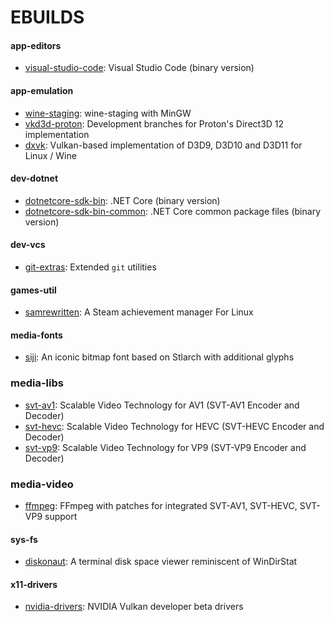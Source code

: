# EBUILDS

#### app-editors

- [visual-studio-code](https://github.com/Microsoft/vscode): Visual Studio Code (binary version)

#### app-emulation

- [wine-staging](https://github.com/wine-staging/wine-staging): wine-staging with MinGW
- [vkd3d-proton](https://github.com/HansKristian-Work/vkd3d): Development branches for Proton's Direct3D 12 implementation
- [dxvk](https://github.com/doitsujin/dxvk): Vulkan-based implementation of D3D9, D3D10 and D3D11 for Linux / Wine

#### dev-dotnet

- [dotnetcore-sdk-bin](https://dotnet.microsoft.com/download/dotnet-core/3.1): .NET Core (binary version)
- [dotnetcore-sdk-bin-common](https://dotnet.microsoft.com/download/dotnet-core/3.1): .NET Core common package files (binary version)

#### dev-vcs

- [git-extras](https://github.com/tj/git-extras): Extended `git` utilities

#### games-util

- [samrewritten](https://github.com/PaulCombal/SamRewritten): A Steam achievement manager For Linux

#### media-fonts

- [siji](https://github.com/stark/siji): An iconic bitmap font based on Stlarch with additional glyphs

### media-libs

- [svt-av1](https://github.com/OpenVisualCloud/SVT-AV1): Scalable Video Technology for AV1 (SVT-AV1 Encoder and Decoder)
- [svt-hevc](https://github.com/OpenVisualCloud/SVT-HEVC): Scalable Video Technology for HEVC (SVT-HEVC Encoder and Decoder)
- [svt-vp9](https://github.com/OpenVisualCloud/SVT-VP9): Scalable Video Technology for VP9 (SVT-VP9 Encoder and Decoder)

### media-video

- [ffmpeg](https://ffmpeg.org/): FFmpeg with patches for integrated SVT-AV1, SVT-HEVC, SVT-VP9 support

#### sys-fs

- [diskonaut](https://github.com/imsnif/diskonaut): A terminal disk space viewer reminiscent of WinDirStat

#### x11-drivers

- [nvidia-drivers](https://developer.nvidia.com/vulkan-driver): NVIDIA Vulkan developer beta drivers
